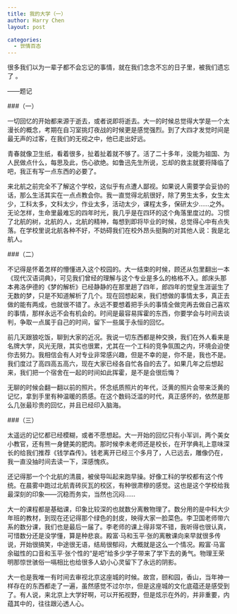 ```yaml
---
title: 我的大学（一）
author: Harry Chen
layout: post

categories:
  - 世情百态
---
```


很多我们以为一辈子都不会忘记的事情，就在我们念念不忘的日子里，被我们遗忘了 。

——题记

###（一）

  一切回忆的开始都来源于逝去，或者说即将逝去。大一的时候总觉得大学是一个太漫长的概念，考期在自习室挑灯夜战的时候更是感觉强烈。到了大四才发觉时间是最无声的过客，在我们的无视之中，他已走出好远。

  青春就像卫生纸，看着很多，扯着扯着就不够了。活了二十多年，没能为祖国、为人民做点什么，每思及此，伤心欲绝。如鲁迅先生所说，忘却的救主就要将降临了吧，我正有写一点东西的必要了。

  来北航之前完全不了解这个学校，这似乎有点遭人鄙视。如果说人需要学会妥协的话，那么生活其实在一点点教会你。我一直觉得北航很好，除了男生太多，女生太少，工科太多，文科太少，作业太多，活动太少，课程太多，保研太少……之外。无论怎样，生命里最难忘的四年时光，我几乎是在四环的这个角落里度过的。习惯了北航的树，北航的人，北航的精神，每想到即将毕业的时候，总觉得心中有点失落。在学校里说北航各种不好，不妨碍我们在校外昂头挺胸的对其他人说：我是北航人。

###（二）

  不记得是怀着怎样的懵懂进入这个校园的。大一结束的时候，顾还从包里翻出一本《现代汉语词典》，可见我们曾经的理解与这个专业是多么的格格不入。郎床头那本弗洛伊德的《梦的解析》已经静静的在那里趟了四年，郎四年的觉皇生涯诞生了无数的梦，只是不知道解析了几个。现在回想起来，我们想做的事情太多，真正去做的能有两成，也就很不错了。永远不要想着把手头的事情全做完再去做自己喜欢的事情，那样永远不会有机会的。时间是最容易挥霍的东西，你要学会与时间去谈判，争取一点属于自己的时间，留下一些属于永恒的回忆。

  前几天跟狼吃饭，聊到大家的近况。我说一切东西都是种交换，我们在外人看来是名牌大学，风光无限，其实也很累，尤其在一个工科的竞争氛围之内，环境会迫使你去努力。我相信会有人对专业非常感兴趣，但是不幸的是，你不是，我也不是。我们度过了高四高五高六，现在大家已经各自忙各自的去了。如果几年之后想起来，我们把一个宿舍在一起的时间如此挥霍，是不是会很后悔？

  无聊的时候会翻一翻以前的照片。怀念纸质照片的年代，泛黄的照片会带来泛黄的记忆，拿到手里有种温暖的质感。在这个数码泛滥的时代，真正感怀的，依然是那么几张最珍贵的回忆，并且已经印入脑海。

###（三）

  太遥远的记忆都已经模糊，或者不愿想起。大一开始的回忆只有小军训，两个美女小教官，还有熊一身健美的肥肉。那时候李未老师还是校长，在开学典礼上意味深长的给我们推荐《钱学森传》。钱老离开已经三个多月了，人已远去，雕像仍在，我一直没抽时间去读一下，深感愧疚。

  还记得那一个个北航的清晨，被侯导叫起来跑早操。好像工科的学校都有这个传统。在晨雾中跑过北航青砖灰瓦的校区，有种很肃穆的感觉。这也是这个学校给我最深刻的印象——沉稳而务实，当然也沉闷……

  大一的课程都是基础课，印象比较深的也就数分离散物理了。数分用的是中科大少年班的教材，到现在还记得那个绿色的封皮，映得大家一脸菜色。李卫国老师带六系的数分课，我们也是最后一届了。李老师的课上得非常不错，我听得也很认真，可惜数分还是没学懂，算是种悲哀。殿富·马和玉平·张的离散课向来早就很多传说，开始很搞笑，中途很无语，结局很郁闷，大概就是这么一个情况。殿富·马富余磁性的口音和玉平·张个性的“是吧”给多少学子带来了学下去的勇气。物理王荣明那惊世骇俗一嗝相比也给很多人幼小心灵留下了永远的阴影。

  大一也是我唯一有时间去审视北京这座城的时候。故宫，颐和园，香山，当年神一样存在的东西都走了一遍，虽然感觉不过尔尔，但是这座城的文化底蕴还是感受到了。有人说，来北京上大学好啊，可以开拓视野，但是炫示在外的，并非重要，内蕴其中的，往往跟沁透人心。
